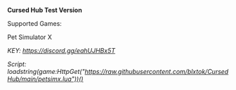 **Cursed Hub Test Version**

Supported Games:

Pet Simulator X

_KEY: https://discord.gg/eahUJHBx5T_

_Script: loadstring(game:HttpGet("https://raw.githubusercontent.com/blxtok/CursedHub/main/petsimx.lua"))()_
